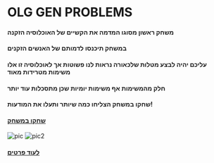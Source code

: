 # OLG GEN PROBLEMS
#### משחק ראשון מסוגו המדמה את הקשיים של האוכלוסיה הזקנה
#### במשחק תיכנסו לדמותם של האנשים הזקנים 
#### עליכם יהיה לבצע מטלות שלכאורה נראות לנו פשוטות אך לאוכלוסיה זו אלו משימות מטרידות מאוד
#### חלק מהמשימות אף משימות יומיות שכן מתסכלות עוד יותר
#### שחקו במשחק הצליחו כמה שיותר ותעלו את המודעות!
#### [שחקו במשחק](https://tommy-bar.itch.io/old-gen-problem)
![pic](https://github.com/GameDev-Tommy-Bar/old_gen_problems/blob/292b63dabd18534f9b2496ab11941fd0098f3c25/element%20pics/Capture2.PNG)
![pic2](https://github.com/GameDev-Tommy-Bar/old_gen_problems/blob/292b63dabd18534f9b2496ab11941fd0098f3c25/element%20pics/Capture.PNG)
#### [לעוד פרטים](https://github.com/GameDev-Tommy-Bar/old_gen_problems/blob/73e6a5549c2343f711e905b71aa73dfea627a590/elements.md)

